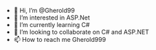 - 👋 Hi, I’m @Gherold99
- 👀 I’m interested in ASP.Net
- 🌱 I’m currently learning C#
- 💞️ I’m looking to collaborate on C# and ASP.NET
- 📫 How to reach me Gherold999

<!---
Gherold99/Gherold99 is a ✨ special ✨ repository because its `README.md` (this file) appears on your GitHub profile.
You can click the Preview link to take a look at your changes.
--->
